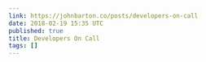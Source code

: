 ```yaml
---
link: https://johnbarton.co/posts/developers-on-call
date: 2018-02-19 15:35 UTC
published: true
title: Developers On Call
tags: []
---
```



